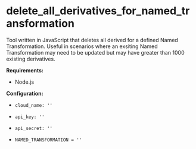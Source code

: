 # delete_all_derivatives_for_named_transformation

Tool written in JavaScript that deletes all derived for a defined Named Transformation. Useful in scenarios where an exsiting Named Transformation may need to be updated but may have greater than 1000 existing derivatives.

**Requirements:**
- Node.js

**Configuration:**
- `cloud_name: ''`
- `api_key: ''`
- `api_secret: ''`

- `NAMED_TRANSFORMATION = ''`
